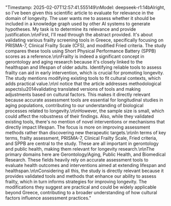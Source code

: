 "<metadata>Timestamp: 2025-02-07T12:57:41.555149\nModel: deepseek-r1:14b</metadata>Alright, so I've been given this scientific article to evaluate for relevance in the domain of longevity. The user wants me to assess whether it should be included in a knowledge graph used by other AI systems to generate hypotheses. My task is to determine its relevance and provide justification.\n\nFirst, I'll read through the abstract provided. It's about validating various frailty screening tools in Greece, specifically focusing on PRISMA-7, Clinical Frailty Scale (CFS), and modified Fried criteria. The study compares these tools using Short Physical Performance Battery (SPPB) scores as a reference.\n\nFrailty is indeed a significant concept in gerontology and aging research because it's closely linked to the healthspan and lifespan of older adults. Identifying reliable tools to assess frailty can aid in early intervention, which is crucial for promoting longevity. The study mentions modifying existing tools to fit cultural contexts, which adds practical value.\n\nI notice that the article addresses methodological aspects\u2014validating translated versions of tools and making adjustments based on cultural factors. This makes it directly relevant because accurate assessment tools are essential for longitudinal studies in aging populations, contributing to our understanding of biological processes related to longevity.\n\nHowever, the sample size is small, which could affect the robustness of their findings. Also, while they validated existing tools, there's no mention of novel interventions or mechanisms that directly impact lifespan. The focus is more on improving assessment methods rather than discovering new therapeutic targets.\n\nIn terms of key terms, frailty assessment, PRISMA-7, Clinical Frailty Scale, Fried criteria, and SPPB are central to the study. These are all important in gerontology and public health, making them relevant for longevity research.\n\nThe primary domains here are Gerontology/Aging, Public Health, and Biomedical Research. These fields heavily rely on accurate assessment tools to evaluate health outcomes and interventions aimed at extending lifespan and healthspan.\n\nConsidering all this, the study is directly relevant because it provides validated tools and methods that enhance our ability to assess frailty, which in turn informs strategies for improving longevity. The modifications they suggest are practical and could be widely applicable beyond Greece, contributing to a broader understanding of how cultural factors influence assessment practices."